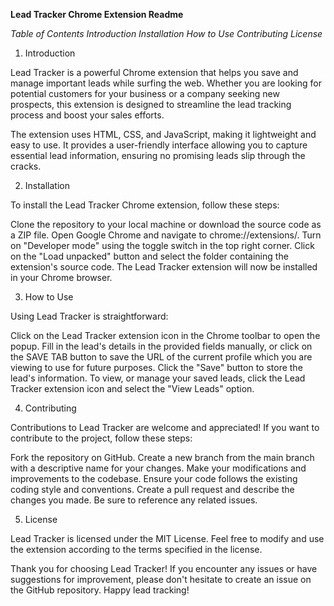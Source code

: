 **Lead Tracker Chrome Extension Readme**

_Table of Contents
Introduction
Installation
How to Use
Contributing
License_

1. Introduction

Lead Tracker is a powerful Chrome extension that helps you save and manage important leads while surfing the web. Whether you are looking for potential customers for your business or a company seeking new prospects, this extension is designed to streamline the lead tracking process and boost your sales efforts.

The extension uses HTML, CSS, and JavaScript, making it lightweight and easy to use. It provides a user-friendly interface allowing you to capture essential lead information, ensuring no promising leads slip through the cracks.


2. Installation

To install the Lead Tracker Chrome extension, follow these steps:

Clone the repository to your local machine or download the source code as a ZIP file.
Open Google Chrome and navigate to chrome://extensions/.
Turn on "Developer mode" using the toggle switch in the top right corner.
Click on the "Load unpacked" button and select the folder containing the extension's source code.
The Lead Tracker extension will now be installed in your Chrome browser.


3. How to Use
   
Using Lead Tracker is straightforward:

Click on the Lead Tracker extension icon in the Chrome toolbar to open the popup.
Fill in the lead's details in the provided fields manually, or click on the SAVE TAB button to save the URL of the current profile which you are viewing to use for future purposes.
Click the "Save" button to store the lead's information.
To view, or manage your saved leads, click the Lead Tracker extension icon and select the "View Leads" option.


4. Contributing
   
Contributions to Lead Tracker are welcome and appreciated! If you want to contribute to the project, follow these steps:

Fork the repository on GitHub.
Create a new branch from the main branch with a descriptive name for your changes.
Make your modifications and improvements to the codebase.
Ensure your code follows the existing coding style and conventions.
Create a pull request and describe the changes you made. Be sure to reference any related issues.


5. License
   
Lead Tracker is licensed under the MIT License. Feel free to modify and use the extension according to the terms specified in the license.

Thank you for choosing Lead Tracker! If you encounter any issues or have suggestions for improvement, please don't hesitate to create an issue on the GitHub repository. Happy lead tracking!

